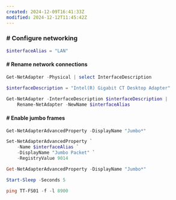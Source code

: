 ```yaml
---
created: 2024-12-09T16:41:33Z
modified: 2024-12-12T11:45:42Z
---
```


### # Configure networking

```PowerShell
$interfaceAlias = "LAN"
```

#### # Rename network connections

```PowerShell
Get-NetAdapter -Physical | select InterfaceDescription

$interfaceDescription = "Intel(R) Gigabit CT Desktop Adapter"

Get-NetAdapter -InterfaceDescription $interfaceDescription |
    Rename-NetAdapter -NewName $interfaceAlias
```

#### # Enable jumbo frames

```PowerShell
Get-NetAdapterAdvancedProperty -DisplayName "Jumbo*"

Set-NetAdapterAdvancedProperty `
    -Name $interfaceAlias `
    -DisplayName "Jumbo Packet" `
    -RegistryValue 9014

Get-NetAdapterAdvancedProperty -DisplayName "Jumbo*"

Start-Sleep -Seconds 5

ping TT-FS01 -f -l 8900
```
